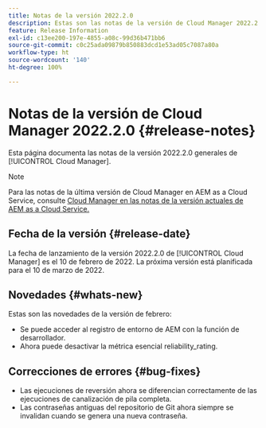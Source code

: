 ```yaml
---
title: Notas de la versión 2022.2.0
description: Estas son las notas de la versión de Cloud Manager 2022.2.0.
feature: Release Information
exl-id: c13ee200-197e-4855-a08c-99d36b471bb6
source-git-commit: c0c25ada09879b850883dcd1e53ad05c7087a80a
workflow-type: ht
source-wordcount: '140'
ht-degree: 100%

---
```


# Notas de la versión de Cloud Manager 2022.2.0 {#release-notes}

Esta página documenta las notas de la versión 2022.2.0 generales de [!UICONTROL Cloud Manager].

>[!NOTE]
>
>Para las notas de la última versión de Cloud Manager en AEM as a Cloud Service, consulte [Cloud Manager en las notas de la versión actuales de AEM as a Cloud Service.](https://experienceleague.adobe.com/docs/experience-manager-cloud-service/content/implementing/using-cloud-manager/release-notes-cloud-manager/release-notes-cm-current.html?lang=es)

## Fecha de la versión {#release-date}

La fecha de lanzamiento de la versión 2022.2.0 de [!UICONTROL Cloud Manager] es el 10 de febrero de 2022. La próxima versión está planificada para el 10 de marzo de 2022.

## Novedades {#whats-new}

Estas son las novedades de la versión de febrero:

* Se puede acceder al registro de entorno de AEM con la función de desarrollador.
* Ahora puede desactivar la métrica esencial reliability_rating.

## Correcciones de errores {#bug-fixes}

* Las ejecuciones de reversión ahora se diferencian correctamente de las ejecuciones de canalización de pila completa.
* Las contraseñas antiguas del repositorio de Git ahora siempre se invalidan cuando se genera una nueva contraseña.
